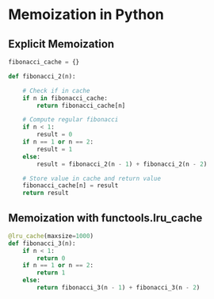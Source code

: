 # Memoization in Python

## Explicit Memoization
```python
fibonacci_cache = {}

def fibonacci_2(n):

    # Check if in cache
    if n in fibonacci_cache:
        return fibonacci_cache[n]

    # Compute regular fibonacci
    if n < 1:
        result = 0
    if n == 1 or n == 2:
        result = 1
    else:
        result = fibonacci_2(n - 1) + fibonacci_2(n - 2)

    # Store value in cache and return value
    fibonacci_cache[n] = result
    return result
```

## Memoization with functools.lru_cache
```python
@lru_cache(maxsize=1000)
def fibonacci_3(n):
    if n < 1:
        return 0
    if n == 1 or n == 2:
        return 1
    else:
        return fibonacci_3(n - 1) + fibonacci_3(n - 2)
```